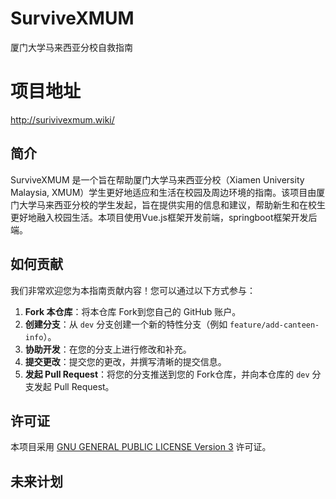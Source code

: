 # SurviveXMUM
厦门大学马来西亚分校自救指南

# 项目地址
http://surivivexmum.wiki/
## 简介
SurviveXMUM 是一个旨在帮助厦门大学马来西亚分校（Xiamen University Malaysia, XMUM）学生更好地适应和生活在校园及周边环境的指南。该项目由厦门大学马来西亚分校的学生发起，旨在提供实用的信息和建议，帮助新生和在校生更好地融入校园生活。本项目使用Vue.js框架开发前端，springboot框架开发后端。


## 如何贡献
我们非常欢迎您为本指南贡献内容！您可以通过以下方式参与：
1.  **Fork 本仓库**：将本仓库 Fork到您自己的 GitHub 账户。
2.  **创建分支**：从 `dev` 分支创建一个新的特性分支（例如 `feature/add-canteen-info`）。
3.  **协助开发**：在您的分支上进行修改和补充。
4.  **提交更改**：提交您的更改，并撰写清晰的提交信息。
5.  **发起 Pull Request**：将您的分支推送到您的 Fork仓库，并向本仓库的 `dev` 分支发起 Pull Request。



## 许可证
本项目采用 [GNU GENERAL PUBLIC LICENSE Version 3](LICENSE) 许可证。

## 未来计划
